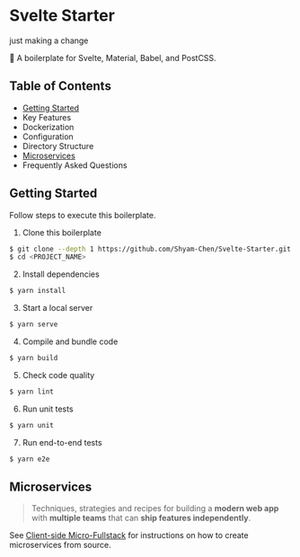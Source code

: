 # Svelte Starter
just making a change

:icecream: A boilerplate for Svelte, Material, Babel, and PostCSS.

## Table of Contents

- [Getting Started](#getting-started)
- Key Features
- Dockerization
- Configuration
- Directory Structure
- [Microservices](#microservices)
- Frequently Asked Questions

## Getting Started

Follow steps to execute this boilerplate.

1. Clone this boilerplate

```sh
$ git clone --depth 1 https://github.com/Shyam-Chen/Svelte-Starter.git <PROJECT_NAME>
$ cd <PROJECT_NAME>
```

2. Install dependencies

```sh
$ yarn install
```

3. Start a local server

```sh
$ yarn serve
```

4. Compile and bundle code

```sh
$ yarn build
```

5. Check code quality

```sh
$ yarn lint
```

6. Run unit tests

```sh
$ yarn unit
```

7. Run end-to-end tests

```sh
$ yarn e2e
```

## Microservices

> Techniques, strategies and recipes for building a **modern web app** with **multiple teams** that can **ship features independently**.

See [Client-side Micro-Fullstack](https://github.com/Shyam-Chen/Micro-Fullstack/tree/master/client) for instructions on how to create microservices from source.
